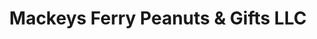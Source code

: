 ---
title: "Mackeys Ferry Peanuts & Gifts LLC"
url: /jamesville/mackeys-ferry-peanuts-and-gifts-llc/
shop: gift
---